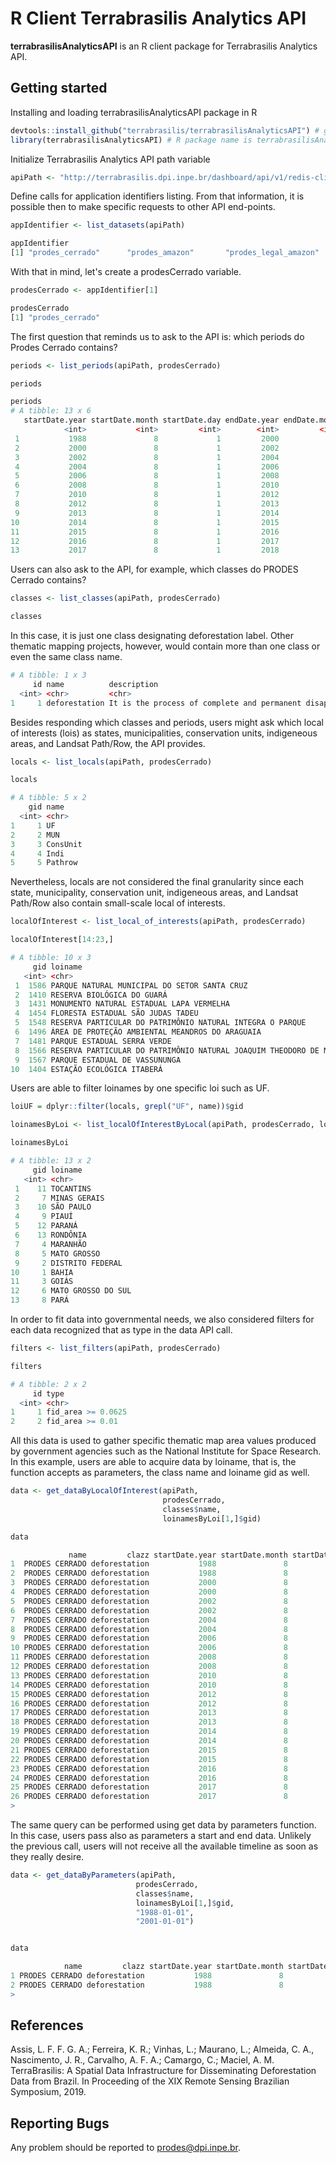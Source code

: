 # R Client Terrabrasilis Analytics API

**terrabrasilisAnalyticsAPI** is an R client package for Terrabrasilis Analytics API. 

## Getting started

Installing and loading terrabrasilisAnalyticsAPI package in R

``` r
devtools::install_github("terrabrasilis/terrabrasilisAnalyticsAPI") # github group name is terrabrasilis
library(terrabrasilisAnalyticsAPI) # R package name is terrabrasilisAnalyticsAPI
```

Initialize Terrabrasilis Analytics API path variable

``` r 
apiPath <- "http://terrabrasilis.dpi.inpe.br/dashboard/api/v1/redis-cli/"
```

Define calls for application identifiers listing. From that information, it is possible then to make specific requests to other API end-points.

``` r
appIdentifier <- list_datasets(apiPath)

appIdentifier
[1] "prodes_cerrado"      "prodes_amazon"       "prodes_legal_amazon"
```

With that in mind, let's create a prodesCerrado variable.

``` r
prodesCerrado <- appIdentifier[1]

prodesCerrado
[1] "prodes_cerrado"
```

The first question that reminds us to ask to the API is: which periods do Prodes Cerrado contains?

``` r
periods <- list_periods(apiPath, prodesCerrado)

periods
```

``` r
periods
# A tibble: 13 x 6
   startDate.year startDate.month startDate.day endDate.year endDate.month endDate.day
            <int>           <int>         <int>        <int>         <int>       <int>
 1           1988               8             1         2000             7          31
 2           2000               8             1         2002             7          31
 3           2002               8             1         2004             7          31
 4           2004               8             1         2006             7          31
 5           2006               8             1         2008             7          31
 6           2008               8             1         2010             7          31
 7           2010               8             1         2012             7          31
 8           2012               8             1         2013             7          31
 9           2013               8             1         2014             7          31
10           2014               8             1         2015             7          31
11           2015               8             1         2016             7          31
12           2016               8             1         2017             7          31
13           2017               8             1         2018             7          31
```

Users can also ask to the API, for example, which classes do PRODES Cerrado contains?

```r
classes <- list_classes(apiPath, prodesCerrado)

classes
```

In this case, it is just one class designating deforestation label. Other thematic mapping projects, however, would contain more than one class or even the same class name.

```r
# A tibble: 1 x 3
     id name          description                                                         
  <int> <chr>         <chr>                                                               
1     1 deforestation It is the process of complete and permanent disappearance of forests
```

Besides responding which classes and periods, users might ask which local of interests (lois) as states, municipalities, conservation units, indigeneous areas, and Landsat Path/Row, the API provides. 

```r
locals <- list_locals(apiPath, prodesCerrado)

locals
```

```r
# A tibble: 5 x 2
    gid name    
  <int> <chr>   
1     1 UF      
2     2 MUN     
3     3 ConsUnit
4     4 Indi    
5     5 Pathrow
```

Nevertheless, locals are not considered the final granularity since each state, municipality, conservation unit, indigeneous areas, and Landsat Path/Row also contain small-scale local of interests.

```r
localOfInterest <- list_local_of_interests(apiPath, prodesCerrado)

localOfInterest[14:23,]
```

```r
# A tibble: 10 x 3
     gid loiname                                                               loi
   <int> <chr>                                                               <dbl>
 1  1586 PARQUE NATURAL MUNICIPAL DO SETOR SANTA CRUZ                            3
 2  1410 RESERVA BIOLÓGICA DO GUARÁ                                              3
 3  1431 MONUMENTO NATURAL ESTADUAL LAPA VERMELHA                                3
 4  1454 FLORESTA ESTADUAL SÃO JUDAS TADEU                                       3
 5  1548 RESERVA PARTICULAR DO PATRIMÔNIO NATURAL INTEGRA O PARQUE               3
 6  1496 ÁREA DE PROTEÇÃO AMBIENTAL MEANDROS DO ARAGUAIA                         3
 7  1481 PARQUE ESTADUAL SERRA VERDE                                             3
 8  1566 RESERVA PARTICULAR DO PATRIMÔNIO NATURAL JOAQUIM THEODORO DE MORAES     3
 9  1567 PARQUE ESTADUAL DE VASSUNUNGA                                           3
10  1404 ESTAÇÃO ECOLÓGICA ITABERÁ                                               3
```

Users are able to filter loinames by one specific loi such as UF.

```r
loiUF = dplyr::filter(locals, grepl("UF", name))$gid

loinamesByLoi <- list_localOfInterestByLocal(apiPath, prodesCerrado, loiUF)

loinamesByLoi
```

```r
# A tibble: 13 x 2
     gid loiname           
   <int> <chr>             
 1    11 TOCANTINS         
 2     7 MINAS GERAIS      
 3    10 SÃO PAULO         
 4     9 PIAUÍ             
 5    12 PARANÁ            
 6    13 RONDÔNIA          
 7     4 MARANHÃO          
 8     5 MATO GROSSO       
 9     2 DISTRITO FEDERAL  
10     1 BAHIA             
11     3 GOIÁS             
12     6 MATO GROSSO DO SUL
13     8 PARÁ
```

In order to fit data into governmental needs, we also considered filters for each data recognized that as type in the data API call.

```r
filters <- list_filters(apiPath, prodesCerrado)

filters
```

```r
# A tibble: 2 x 2
     id type              
  <int> <chr>             
1     1 fid_area >= 0.0625
2     2 fid_area >= 0.01
```

All this data is used to gather specific thematic map area values produced by government agencies such as the National Institute for Space Research. In this example, users are able to acquire data by loiname, that is, the function accepts as parameters, the class name and loiname gid as well.

```r
data <- get_dataByLocalOfInterest(apiPath, 
                                  prodesCerrado, 
                                  classes$name, 
                                  loinamesByLoi[1,]$gid)

data
```

```r
             name         clazz startDate.year startDate.month startDate.day endDate.year endDate.month endDate.day loi loiname type      area
1  PRODES CERRADO deforestation           1988               8             1         2000             7          31   1      11    1 38003.720
2  PRODES CERRADO deforestation           1988               8             1         2000             7          31   1      11    2 38286.164
3  PRODES CERRADO deforestation           2000               8             1         2002             7          31   1      11    1  5424.295
4  PRODES CERRADO deforestation           2000               8             1         2002             7          31   1      11    2  5808.921
5  PRODES CERRADO deforestation           2002               8             1         2004             7          31   1      11    1  5723.244
6  PRODES CERRADO deforestation           2002               8             1         2004             7          31   1      11    2  6157.996
7  PRODES CERRADO deforestation           2004               8             1         2006             7          31   1      11    1  4880.821
8  PRODES CERRADO deforestation           2004               8             1         2006             7          31   1      11    2  5257.803
9  PRODES CERRADO deforestation           2006               8             1         2008             7          31   1      11    1  3228.224
10 PRODES CERRADO deforestation           2006               8             1         2008             7          31   1      11    2  3596.751
11 PRODES CERRADO deforestation           2008               8             1         2010             7          31   1      11    1  3245.410
12 PRODES CERRADO deforestation           2008               8             1         2010             7          31   1      11    2  3639.593
13 PRODES CERRADO deforestation           2010               8             1         2012             7          31   1      11    1  3263.893
14 PRODES CERRADO deforestation           2010               8             1         2012             7          31   1      11    2  3481.588
15 PRODES CERRADO deforestation           2012               8             1         2013             7          31   1      11    1  2543.343
16 PRODES CERRADO deforestation           2012               8             1         2013             7          31   1      11    2  2816.817
17 PRODES CERRADO deforestation           2013               8             1         2014             7          31   1      11    1  2006.936
18 PRODES CERRADO deforestation           2013               8             1         2014             7          31   1      11    2  2243.355
19 PRODES CERRADO deforestation           2014               8             1         2015             7          31   1      11    1  2753.371
20 PRODES CERRADO deforestation           2014               8             1         2015             7          31   1      11    2  3063.382
21 PRODES CERRADO deforestation           2015               8             1         2016             7          31   1      11    1  1421.360
22 PRODES CERRADO deforestation           2015               8             1         2016             7          31   1      11    2  1587.207
23 PRODES CERRADO deforestation           2016               8             1         2017             7          31   1      11    1  1498.426
24 PRODES CERRADO deforestation           2016               8             1         2017             7          31   1      11    2  1693.450
25 PRODES CERRADO deforestation           2017               8             1         2018             7          31   1      11    1  1391.557
26 PRODES CERRADO deforestation           2017               8             1         2018             7          31   1      11    2  1530.056
> 
```

The same query can be performed using get data by parameters function. In this case, users pass also as parameters a start and end data. Unlikely the previous call, users will not receive all the available timeline as soon as they really desire.

```r
data <- get_dataByParameters(apiPath, 
                            prodesCerrado, 
                            classes$name, 
                            loinamesByLoi[1,]$gid, 
                            "1988-01-01", 
                            "2001-01-01")


data
```

```r
            name         clazz startDate.year startDate.month startDate.day endDate.year endDate.month endDate.day loi loiname type     area
1 PRODES CERRADO deforestation           1988               8             1         2000             7          31   1      11    1 38003.72
2 PRODES CERRADO deforestation           1988               8             1         2000             7          31   1      11    2 38286.16
> 
```

## References

Assis, L. F. F. G. A.; Ferreira, K. R.; Vinhas, L.; Maurano, L.; Almeida, C. A., Nascimento, J. R., Carvalho, A. F. A.; Camargo, C.; Maciel, A. M. TerraBrasilis: A Spatial Data Infrastructure for Disseminating Deforestation Data from Brazil. In Proceeding of the XIX Remote Sensing Brazilian Symposium, 2019.

## Reporting Bugs

Any problem should be reported to prodes@dpi.inpe.br.